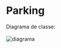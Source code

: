 # Parking
Diagrama de classe: <br> <br>
![diagrama](https://user-images.githubusercontent.com/85500989/150192187-38ad73f3-7d1a-42b8-bbc1-0b0cab7d0d82.jpg)
#
